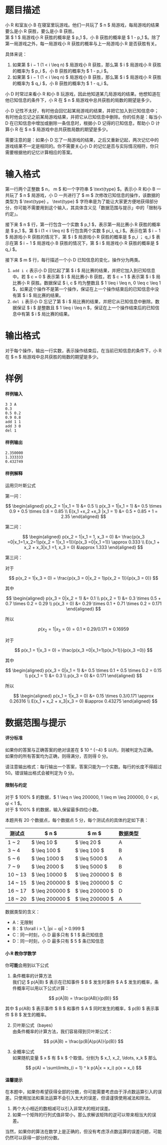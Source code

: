 
# 题目描述

小 R 和室友小 B 在寝室里玩游戏。他们一共玩了 $ n $ 局游戏，每局游戏的结果要么是小 R 获胜，要么是小 B 获胜。  
第 $ 1 $ 局游戏小 R 获胜的概率是 $ p_1 $，小 B 获胜的概率是 $ 1 - p_1 $。除了第一局游戏之外，每一局游戏小 R 获胜的概率与上一局游戏小 R 是否获胜有关。

具体来说：

1. 如果第 $ i − 1 (1 < i \leq n) $ 局游戏小 R 获胜，那么第 $ i $ 局游戏小 R 获胜的概率为 $ p_i $，小 B 获胜的概率为 $ 1 - p_i $。
2. 如果第 $ i − 1 (1 < i \leq n) $ 局游戏小 B 获胜，那么第 $ i $ 局游戏小 R 获胜的概率为 $ q_i $，小 B 获胜的概率为 $ 1 - q_i $。

小 D 时常过来看小 R 和小 B 玩游戏，因此他知道某几局游戏的结果。他想知道在他已知信息的条件下，小 R 在 $ n $ 局游戏中总共获胜的局数的期望是多少。

小 D 记性不太好，有时他会回忆起某局游戏的结果，并把它加入到已知信息中；有时他会忘记之前某局游戏结果，并把它从已知信息中删除。你的任务是：每当小 D
在已知信息中增加或删除一条信息时，根据小 D 记得的已知信息，帮助小 D 计算小 R 在 $ n $ 局游戏中总共获胜局数的期望是多少。

需要注意的是：如果小 D 忘了一局游戏的结果，之后又重新记起，两次记忆中的游戏结果不一定是相同的。你不需要关心小 D 的记忆是否与实际情况相符，你只需要根据他的记忆计算相应的答案。


# 输入格式

第一行两个正整数 $ n， m $ 和一个字符串 $ \text{type} $。表示小 R 和小 B 一共玩了 $ n $ 局游戏，小 D 一共进行了 $ m $ 次修改已知信息的操作，该数据的类型为 $ \text{type} $。$ \text{type} $ 字符串是为了能让大家更方便地获得部分分，你可能不需要用到这个输入，其具体含义见「数据范围与提示」中的「限制与约定」。

接下来 $ n $ 行，第一行包含一个实数 $ p_1 $，表示第一局比赛小 R 获胜的概率是 $ p_1 $。第 $ i (1 < i \leq n) $ 行包含两个实数 $ pi_i, q_i $。表示在第 $ i − 1 $ 局游戏小 R 获胜的情况下，第 $ i $ 局游戏小 R 获胜的概率是 $ p_i $；$ q_i $ 表示在第 $ i − 1 $ 局游戏小 B 获胜的情况下，第 $ i $ 局游戏小 R 获胜的概率是 $ q_i $。

接下来 $ m $ 行，每行描述一个小 D 已知信息的变化，操作分为两类。

1. `add i c` 表示小 D 回忆起了第 $ i $ 局比赛的结果，并把它加入到已知信息中。若 $ c = 0 $ 表示第 $ i $ 局比赛小 B 获胜，若 $ c = 1 $ 表示第 $ i $ 局比赛小 R 获胜。数据保证 $ i, c $ 均为整数且 $ 1 \leq i \leq n, 0 \leq c \leq 1 $，如果这个操作不是第一个操作，保证在上一个操作结束后的已知信息中没有第 $ i $ 局比赛的结果。
2. `del i` 表示小 D 忘记了第 $ i $ 局比赛的结果，并把它从已知信息中删除。数据保证 $ i $ 是整数且 $ 1 \leq i \leq n $，保证在上一个操作结束后的已知信息中有第 $ i $ 局比赛的结果。

# 输出格式

对于每个操作，输出一行实数，表示操作结束后，在当前已知信息的条件下，小 R 在 $ n $ 局游戏中总共获胜的局数的期望是多少。

# 样例

#### 样例输入
```plain
3 3 A
0.3
0.5 0.2
0.9 0.8
add 1 1
add 3 0
del 1
```

#### 样例输出
```plain
2.350000
1.333333
0.432749
```

#### 样例解释
运用贝叶斯公式

第一问：

$$
\begin{aligned}
p(x_2 = 1|x_1 = 1) &= 0.5 \\
p(x_3 = 1|x_1 = 1) &= 0.5 \times 0.9 + 0.5 \times 0.8 = 0.85 \\
E(x_1 +x_2 +x_3 |x_1 = 1) &= 0.5 + 0.85 + 1 = 2.35
\end{aligned}
$$

第二问：

$$
\begin{aligned}
p(x_2 = 1|x_1 = 1, x_3 = 0) &= \frac{p(x_3 =0|x_1=1,x_2=1)p(x_2 = 1|x_1 =1)}{p(x_3 =0|x_1 =1)} \approx 0.333 \\
E(x_1 + x_2 + x_3|x_1 =1, x_3 = 0) &\approx 1.333
\end{aligned}
$$

第三问：

对于

$$
p(x_2 = 1|x_3 = 0) = \frac{p(x_3 = 0|x_2 = 1)p(x_2 = 1)}{p(x_3 = 0)}
$$

其中

$$
\begin{aligned}
p(x_3 = 0|x_2 = 1) &= 0.1 \\
p(x_2 = 1) &= 0.3 \times 0.5 + 0.7 \times 0.2 = 0.29 \\
p(x_3 = 0) &= 0.29 \times 0.1 + 0.71 \times 0.2 = 0.171
\end{aligned}
$$

所以

$$ p(x_2 = 1|x_3 = 0) = 0.1 \times 0.29/0.171 \approx 0.16959 $$

对于

$$  p(x_1 = 1|x_3 = 0) = \frac{p(x_3 =0|x_1=1)p(x_1=1)}{p(x_3 =0)} $$

其中

$$
\begin{aligned}
p(x_3 = 0|x_1 = 1) &= 0.5 \times 0.1 + 0.5 \times 0.2 = 0.15 \\
p(x_1 = 1) &= 0.3 \\
p(x_3 = 0) &= 0.171
\end{aligned}
$$

所以

$$
\begin{aligned}
p(x_1 = 1|x_3 = 0) &= 0.15 \times 0.3/0.171 \approx 0.26316 \\
E(x_1 + x_2 + x_3|x_3 = 0) &\approx 0.43275
\end{aligned}
$$

# 数据范围与提示

#### 评分标准
如果你的答案与正确答案的绝对误差在 $ 10 ^ {−4} $ 以内，则被判定为正确。  
如果你的所有答案均为正确，则得满分，否则得 0 分。

请注意输出格式：每行输出一个答案，答案只能为一个实数。每行的长度不得超过 50。错误输出格式会被判定为 0 分。

#### 限制与约定
对于 $ 100\% $ 的数据，$ 1 \leq n \leq 200000, 1 \leq m \leq 200000, 0 < pi, qi < 1 $。  
对于 $ 100\% $ 的数据，输入保留最多四位小数。

本题共有 20 个数据点，每个数据点 5 分，每个测试点的具体约定如下表：

<!-- BEGIN: Migrated markdown table -->

| 测试点 | $ n $ | $ m $ | 数据类型 |
|-|-|-|-|
| 1 ~ 2 | $ \leq 10 $ | $ \leq 20 $ | A |
| 3 ~ 4 | $ \leq 100 $ | $ \leq 100 $ | B |
| 5 ~ 6 | $ \leq 1000 $ | $ \leq 5000 $ | A |
| 7 ~ 9 | $ \leq 2000 $ | $ \leq 5000 $ | B |
| 10 ~ 13 | $ \leq 10000 $ | $ \leq 200000 $ | B |
| 14 ~ 15 | $ \leq 200000 $ | $ \leq 200000 $ | C |
| 16 ~ 17 | $ \leq 200000 $ | $ \leq 200000 $ | D |
| 18 ~ 20 | $ \leq 200000 $ | $ \leq 200000 $ | A |

<!-- Migrated from original HTML table:
<table class="ui center aligned table">
<thead>
<tr>
<th>测试点</th>
<th> $ n $ </th>
<th> $ m $ </th>
<th>数据类型</th>
</tr>
</thead>
<tbody>
<tr>
<td> 1 ~ 2 </td>
<td> $ \leq 10 $ </td>
<td> $ \leq 20 $ </td>
<td> A </td>
</tr>
<tr>
<td> 3 ~ 4 </td>
<td> $ \leq 100 $ </td>
<td> $ \leq 100 $ </td>
<td> B </td>
</tr>
<tr>
<td> 5 ~ 6 </td>
<td> $ \leq 1000 $ </td>
<td> $ \leq 5000 $ </td>
<td> A </td>
</tr>
<tr>
<td> 7 ~ 9 </td>
<td> $ \leq 2000 $ </td>
<td> $ \leq 5000 $ </td>
<td> B </td>
</tr>
<tr>
<td> 10 ~ 13 </td>
<td> $ \leq 10000 $ </td>
<td> $ \leq 200000 $ </td>
<td> B </td>
</tr>
<tr>
<td> 14 ~ 15 </td>
<td rowspan="3"> $ \leq 200000 $ </td>
<td rowspan="3"> $ \leq 200000 $ </td>
<td> C </td>
</tr>
<tr>
<td> 16 ~ 17 </td>
<td> D </td>
</tr>
<tr>
<td> 18 ~ 20 </td>
<td> A </td>
</tr>
</tbody>
</table>
-->

<!-- END: Migrated markdown table -->

数据类型的含义：

* A：无限制  
* B：$ \forall i > 1, |pi − qi| > 0.999 $  
* C：同一时刻，小 D 最多只有 $ 1 $ 条已知信息  
* D：同一时刻，小 D 最多只有 $ 5 $ 条已知信息  

#### 小 R 教你学数学
你**可能**会用到以下公式

1. 条件概率的计算方法  
  我们记 $ p(A|B) $ 表示在已知事件 $ B $ 发生时事件 $ A $ 发生的概率，条件概率可以用以下公式计算：

  $$ p(A|B) = \frac{p(AB)}{p(B)} $$

  其中 $ p(AB) $ 表示事件 $ B $ 和事件 $ A $ 同时发生的概率，$ p(B) $ 表示事件 $ B $ 发生的概率。

2. 贝叶斯公式（bayes）  
  由条件概率的计算方法，我们容易得到贝叶斯公式：

  $$ p(A|B) = \frac{p(B|A)p(A)}{p(B)} $$

3. 全概率公式  
  如果随机变量 $ x $ 有 $ k $ 个取值，分别为 $ x_1, x_2, \ldots, x_k $ 那么

  $$ p(A) = \sum\limits_{i = 1} ^ k p(A|x = x_i) p(x = x_i) $$

#### 温馨提示
在本题中，如果你希望获得全部的分数，你可能需要考虑由于浮点数运算引入的误差。只使用加法和乘法运算不会引入太大的误差，但请谨慎使用减法和除法。

1. 两个大小相近的数相减可以引入非常大的相对误差。
2. 如果一个矩阵的行列式值非常小，那么求解该矩阵的逆可以带来相当大的误差。

当然，如果你的算法在数学上是正确的，但没有考虑浮点数运算的误差问题，可能仍然可以获得一部分的分数。

